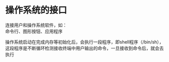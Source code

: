 # 操作系统的接口  

连接用户和操作系统软件，如：  
命令行、图形按钮、应用程序  


操作系统启动在完成内存等初始化后，会执行一段程序，即shell程序（/bin/sh），这段程序是不断循环检测接收终端中用户输出的命令，一旦接收到命令后，就会去执行


